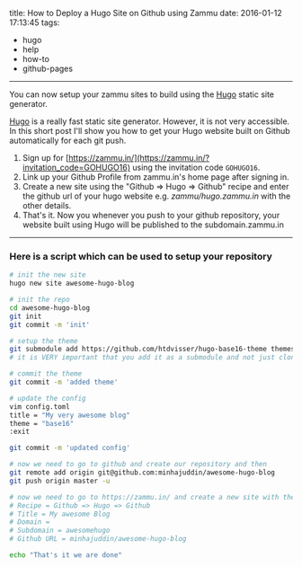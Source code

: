 title: How to Deploy a Hugo Site on Github using Zammu
date: 2016-01-12 17:13:45
tags:
- hugo
- help
- how-to
- github-pages
---

You can now setup your zammu sites to build using the [Hugo]() static site generator.

[Hugo](https://gohugo.io/) is a really fast static site generator. However, it is not
very accessible. In this short post I'll show you how to get your Hugo website
built on Github automatically for each git push.

 1. Sign up for [https://zammu.in/](https://zammu.in/?invitation_code=GOHUGO16) using the invitation code `GOHUGO16`.
 2. Link up your Github Profile from zammu.in's home page after signing in.
 3. Create a new site using the "Github => Hugo => Github" recipe and enter the
     github url of your hugo website e.g. *zammu/hugo.zammu.in* with the other
     details.
 4. That's it. Now you whenever you push to your github repository, your website
    built using Hugo will be published to the subdomain.zammu.in

- - -

### Here is a script which can be used to setup your repository

~~~bash
# init the new site
hugo new site awesome-hugo-blog

# init the repo
cd awesome-hugo-blog
git init
git commit -m 'init'

# setup the theme
git submodule add https://github.com/htdvisser/hugo-base16-theme themes/base16
# it is VERY important that you add it as a submodule and not just clone it

# commit the theme
git commit -m 'added theme'

# update the config
vim config.toml
title = "My very awesome blog"
theme = "base16"
:exit

git commit -m 'updated config'

# now we need to go to github and create our repository and then
git remote add origin git@github.com:minhajuddin/awesome-hugo-blog
git push origin master -u

# now we need to go to https://zammu.in/ and create a new site with the following  info
# Recipe = Github => Hugo => Github
# Title = My awesome Blog
# Domain =
# Subdomain = awesomehugo
# Github URL = minhajuddin/awesome-hugo-blog

echo "That's it we are done"
~~~
